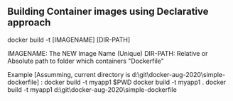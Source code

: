 ## Building Container images using Declarative approach

docker build -t [IMAGENAME] [DIR-PATH]

IMAGENAME:	The NEW Image Name (Unique)
DIR-PATH:	Relative or Absolute path to 
		folder which containers "Dockerfile"

Example [Assumming, current directory is d:\git\docker-aug-2020\simple-dockerfile] :
docker build -t myapp1 $PWD
docker build -t myapp1 . 
docker build -t myapp1 d:\git\docker-aug-2020\simple-dockerfile


